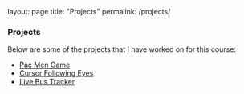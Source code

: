 layout: page
title: "Projects"
permalink: /projects/

### Projects
Below are some of the projects that I have worked on for this course:<br>
- <a href="https://zkm5022.github.io/pac"> Pac Men Game</a>
- <a href="eyes.md"> Cursor Following Eyes</a>
- <a href="https://zkm5022.github.io/bus/README.md"> Live Bus Tracker</a>

